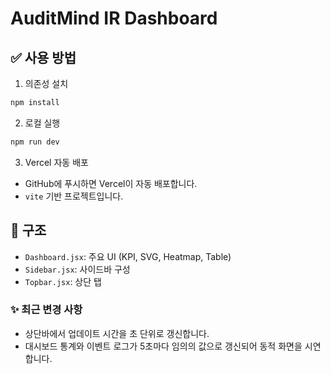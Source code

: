
# AuditMind IR Dashboard

## ✅ 사용 방법
1. 의존성 설치
```bash
npm install
```

2. 로컬 실행
```bash
npm run dev
```

3. Vercel 자동 배포
- GitHub에 푸시하면 Vercel이 자동 배포합니다.
- `vite` 기반 프로젝트입니다.

## 📁 구조
- `Dashboard.jsx`: 주요 UI (KPI, SVG, Heatmap, Table)
- `Sidebar.jsx`: 사이드바 구성
- `Topbar.jsx`: 상단 탭

### ✨ 최근 변경 사항
- 상단바에서 업데이트 시간을 초 단위로 갱신합니다.
- 대시보드 통계와 이벤트 로그가 5초마다 임의의 값으로 갱신되어 동적 화면을 시연합니다.
